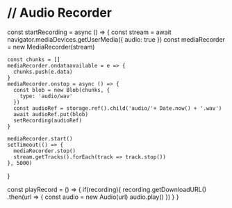 #  // Audio Recorder

 const startRecording = async () => {
   const stream = await navigator.mediaDevices.getUserMedia({
      audio: true
    })
    const mediaRecorder = new MediaRecorder(stream)

    const chunks = []
    mediaRecorder.ondataavailable = e => {
      chunks.push(e.data)
    }
    mediaRecorder.onstop = async () => {
      const blob = new Blob(chunks, {
        type: 'audio/wav'
      })
      const audioRef = storage.ref().child('audio/'+ Date.now() + '.wav')
      await audioRef.put(blob)
      setRecording(audioRef)
    }

    mediaRecorder.start()
    setTimeout(() => {
      mediaRecorder.stop()
      stream.getTracks().forEach(track => track.stop())
    }, 5000)
  }

  const playRecord = () => {
    if(recording){
      recording.getDownloadURL()
       .then(url => {
        const audio = new Audio(url)
        audio.play()
       })
    }
  }